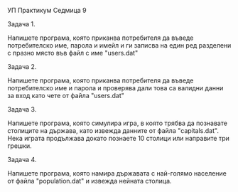 ﻿УП Практикум Седмица 9

Задача 1.

Напишете програма, която приканва потребителя да въведе потребителско име, парола и имейл и ги записва на един ред разделени с празно място във файл с име "users.dat" 

Задача 2.

Напишете програма, която приканва потребителя да въведе потребителско име и парола и проверява дали това са валидни данни за вход като чете от файла "users.dat"

Задача 3.

Напишете програма, която симулира игра, в която трябва да познавате столиците на държава, като извежда данните от файла "capitals.dat". Нека играта продължава докато познаете 10 столици или направите три грешки.

Задача 4.

Напишете програма, която намира държавата с най-голямо население от файла "population.dat" и извежда нейната столица.


